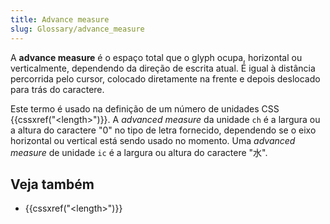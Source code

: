 ```yaml
---
title: Advance measure
slug: Glossary/advance_measure
---
```


A **advance measure**  é o espaço total que o glyph ocupa, horizontal ou verticalmente, dependendo da direção de escrita atual. É igual à distância percorrida pelo cursor, colocado diretamente na frente e depois deslocado para trás do caractere. 

Este termo é usado na definição de um número de unidades CSS {{cssxref("&lt;length&gt;")}}. A _advanced measure_ da unidade `ch` é a largura ou a altura do caractere "0" no tipo de letra fornecido, dependendo se o eixo horizontal ou vertical está sendo usado no momento. Uma _advanced measure_  de unidade `ic` é a largura ou altura do caractere "水". 

## Veja também

- {{cssxref("&lt;length&gt;")}}
